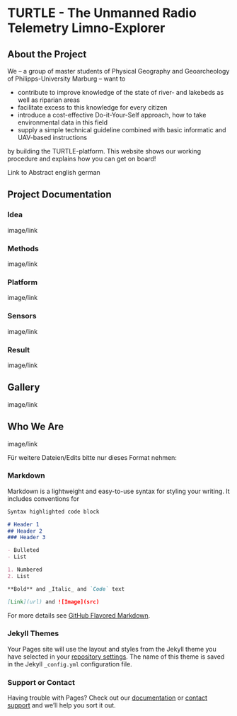 # TURTLE - The Unmanned Radio Telemetry Limno-Explorer

## About the Project

We – a group of master students of Physical Geography and Geoarcheology of Philipps-University Marburg – want to

- contribute to improve knowledge of the state of river- and lakebeds as well as riparian areas
- facilitate excess to this knowledge for every citizen
- introduce a cost-effective Do-it-Your-Self approach, how to take environmental data in this field
- supply a simple technical guideline combined with basic informatic and UAV-based instructions

by building the TURTLE-platform. This website shows our working procedure and explains how you can get on board! 

Link to Abstract english german

## Project Documentation

### Idea
image/link

### Methods
image/link

### Platform
image/link

### Sensors
image/link

### Result
image/link

## Gallery
image/link

## Who We Are
image/link



Für weitere Dateien/Edits bitte nur dieses Format nehmen:

### Markdown

Markdown is a lightweight and easy-to-use syntax for styling your writing. It includes conventions for

```markdown
Syntax highlighted code block

# Header 1
## Header 2
### Header 3

- Bulleted
- List

1. Numbered
2. List

**Bold** and _Italic_ and `Code` text

[Link](url) and ![Image](src)
```

For more details see [GitHub Flavored Markdown](https://guides.github.com/features/mastering-markdown/).

### Jekyll Themes

Your Pages site will use the layout and styles from the Jekyll theme you have selected in your [repository settings](https://github.com/TLKoch/boat/settings). The name of this theme is saved in the Jekyll `_config.yml` configuration file.

### Support or Contact

Having trouble with Pages? Check out our [documentation](https://help.github.com/categories/github-pages-basics/) or [contact support](https://github.com/contact) and we’ll help you sort it out.
